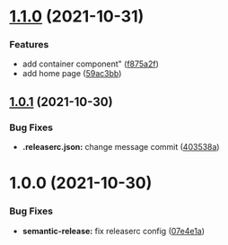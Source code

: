 # [1.1.0](https://github.com/Dailton-Bastos/rentx/compare/v1.0.1...v1.1.0) (2021-10-31)


### Features

* add container component" ([f875a2f](https://github.com/Dailton-Bastos/rentx/commit/f875a2f50ebbb4121d722d36958a9edfc8ba5481))
* add home page ([59ac3bb](https://github.com/Dailton-Bastos/rentx/commit/59ac3bb69108aa2f1ecdb33d2567fb44eaa1ce92))

## [1.0.1](https://github.com/Dailton-Bastos/rentx/compare/v1.0.0...v1.0.1) (2021-10-30)


### Bug Fixes

* **.releaserc.json:** change message commit ([403538a](https://github.com/Dailton-Bastos/rentx/commit/403538a3047510c96af6886c7f90b1be7e2a6c11))

# 1.0.0 (2021-10-30)


### Bug Fixes

* **semantic-release:** fix releaserc config ([07e4e1a](https://github.com/Dailton-Bastos/rentx/commit/07e4e1a96d8d449499a2402c7bdd50fdeef7ffa3))
